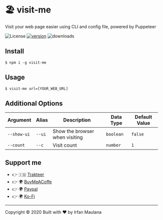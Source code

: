 # 🏖 visit-me

Visit your web page easier using CLI and config file, powered by Puppeteer

![License](https://img.shields.io/github/license/mazipan/visit-me.svg?maxAge=3600) [![version](https://img.shields.io/npm/v/visit-me.svg?maxAge=60)](https://www.npmjs.com/package/visit-me) ![downloads](https://img.shields.io/npm/dt/visit-me.svg?maxAge=3600)
## Install

```
$ npm i -g visit-me
```
## Usage

```
$ visit-me url=[YOUR_WEB_URL]
```
## Additional Options

| Argument    | Alias  | Description                    | Data Type | Default Value |
| ----------- | ------ | ------------------------------ | --------- | ------------- |
| `--show-ui` | `--ui` | Show the browser when visiting | `boolean` | `false`       |
| `--count`   | `--c`  | Visit count                    | `number`  | `1`           |
## Support me

- 👉 🇮🇩 [Trakteer](https://trakteer.id/mazipan?utm_source=github)
- 👉 🌍 [BuyMeACoffe](https://www.buymeacoffee.com/mazipan?utm_source=github)
- 👉 🌍 [Paypal](https://www.paypal.me/mazipan?utm_source=github)
- 👉 🌍 [Ko-Fi](https://ko-fi.com/mazipan)

---

Copyright © 2020 Built with ❤️ by Irfan Maulana
